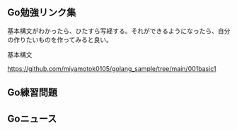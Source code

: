 
## Go勉強リンク集

基本構文がわかったら、ひたすら写経する。それができるようになったら、自分の作りたいものを作ってみると良い。


基本構文    

https://github.com/miyamotok0105/golang_sample/tree/main/001basic1
    


## Go練習問題



## Goニュース



